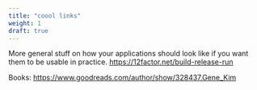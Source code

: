```yaml
---
title: "coool links"
weight: 1
draft: true
---
```


More general stuff on how your applications should look like if you want them to be usable in practice.
https://12factor.net/build-release-run

Books:
https://www.goodreads.com/author/show/328437.Gene_Kim
